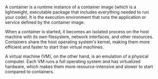 A container is a runtime instance of a container image (which is a lightweight, executable package that includes everything needed to run your code). It is the execution environment that runs the application or service defined by the container image. 

When a container is started, it becomes an isolated process on the host machine with its own filesystem, network interfaces, and other resources.
Containers share the host operating system's kernel, making them more efficient and faster to start than virtual machines.

A virtual machine (VM), on the other hand, is an emulation of a physical computer. Each VM runs a full operating system and has virtualized hardware, which makes them more resource-intensive and slower to start compared to containers.

